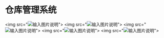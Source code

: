 # 仓库管理系统
<img src="![输入图片说明](https://images.gitee.com/uploads/images/2020/1207/144430_78f209b4_1206528.png "屏幕截图.png")">
<img src="![输入图片说明](https://images.gitee.com/uploads/images/2020/1207/144433_de458bed_1206528.png "屏幕截图.png")">
<img src="![输入图片说明](https://images.gitee.com/uploads/images/2020/1207/144443_3f0ca94f_1206528.png "屏幕截图.png")">
<img src="![输入图片说明](https://images.gitee.com/uploads/images/2020/1207/144445_898308c8_1206528.png "屏幕截图.png")">
<img src="![输入图片说明](https://images.gitee.com/uploads/images/2020/1207/144447_ce2ee067_1206528.png "屏幕截图.png")">
